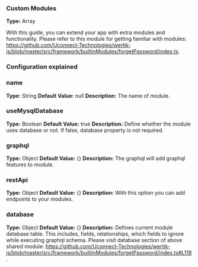 ### Custom Modules

**Type:** Array<IConfigurationCustomModule>

With this guide, you can extend your app with extra modules and functionality. Please refer to this module for getting familiar with modules: https://github.com/Uconnect-Technologies/wertik-js/blob/master/src/framework/builtinModules/forgetPassword/index.ts.

### Configuration explained

### name

**Type:** String
**Default Value:** null
**Description:** The name of module.

### useMysqlDatabase

**Type:** Boolean
**Default Value:** true
**Description:** Define whether the module uses database or not. If false, database property is not required.

### graphql

**Type:** Object
**Default Value:** {}
**Description:** The graphql will add graphql features to module.

### restApi

**Type:** Object
**Default Value:** {}
**Description:** With this option you can add endpoints to your modules.

### database

**Type:** Object
**Default Value:** {}
**Description:** Defines current module database table. This includes, fields, relationships, which fields to ignore while executing graphql schema. Please visit database section of above shared module: https://github.com/Uconnect-Technologies/wertik-js/blob/master/src/framework/builtinModules/forgetPassword/index.ts#L118.
